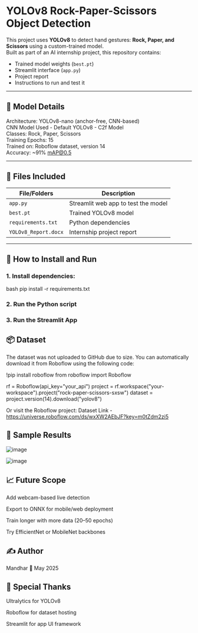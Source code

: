# YOLOv8 Rock-Paper-Scissors Object Detection

This project uses **YOLOv8** to detect hand gestures: **Rock, Paper, and Scissors** using a custom-trained model.  
Built as part of an AI internship project, this repository contains:

- Trained model weights (`best.pt`)
- Streamlit interface (`app.py`)
- Project report
- Instructions to run and test it

---

## 🧠 Model Details

Architecture: YOLOv8-nano (anchor-free, CNN-based)  
CNN Model Used - Default YOLOv8 - C2f Model  
Classes: Rock, Paper, Scissors  
Training Epochs: 15  
Trained on: Roboflow dataset, version 14  
Accuracy: ~91% mAP@0.5

---

## 📁 Files Included

| File/Folders         | Description                          |
|----------------------|--------------------------------------|
| `app.py`             | Streamlit web app to test the model  |
| `best.pt`            | Trained YOLOv8 model                 |
| `requirements.txt`   | Python dependencies                  |
| `YOLOv8_Report.docx` | Internship project report            |

---

## 🧪 How to Install and Run

### 1. Install dependencies:
bash
pip install -r requirements.txt

### 2. Run the Python script

### 3. Run the Streamlit App

## 📦 Dataset
The dataset was not uploaded to GitHub due to size. You can automatically download it from Roboflow using the following code:

!pip install roboflow
from roboflow import Roboflow

rf = Roboflow(api_key="your_api")
project = rf.workspace("your-workspace").project("rock-paper-scissors-sxsw")
dataset = project.version(14).download("yolov8")

Or visit the Roboflow project:
Dataset Link - https://universe.roboflow.com/ds/wxXW2AEbJF?key=m0tZdm2zi5

## 📸 Sample Results
![image](https://github.com/user-attachments/assets/8843a6d8-ef38-41a8-a8b7-8ab20ba9f6c3)

![image](https://github.com/user-attachments/assets/84f5be27-d9ca-4303-af80-3c296c149bda)


## 📈 Future Scope
Add webcam-based live detection

Export to ONNX for mobile/web deployment

Train longer with more data (20–50 epochs)

Try EfficientNet or MobileNet backbones

## ✍️ Author
Mandhar
📅 May 2025

## 🙌 Special Thanks
Ultralytics for YOLOv8

Roboflow for dataset hosting

Streamlit for app UI framework




